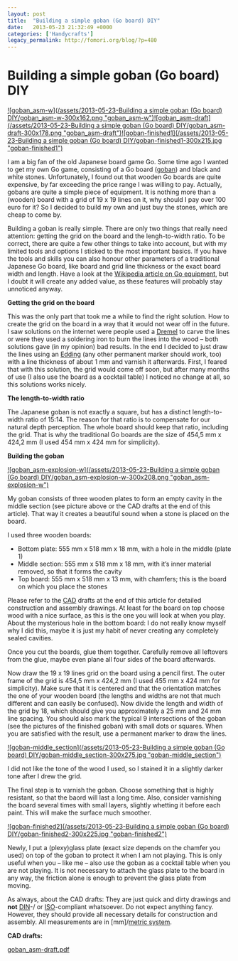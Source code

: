 ```yaml
---
layout: post
title:  "Building a simple goban (Go board) DIY"
date:   2013-05-23 21:32:49 +0000
categories: ['Handycrafts']
legacy_permalink: http://fomori.org/blog/?p=480
---
```



Building a simple goban (Go board) DIY
======================================

[![goban_asm-w](/assets/2013-05-23-Building a simple goban (Go board) DIY/goban_asm-w-300x162.png "goban_asm-w")](http://fomori.org/blog/wp-content/uploads/2013/05/goban_asm-w.png)[![goban_asm-draft](/assets/2013-05-23-Building a simple goban (Go board) DIY/goban_asm-draft-300x178.png "goban_asm-draft")](http://fomori.org/blog/wp-content/uploads/2013/05/goban_asm-draft.png)[![goban-finished1](/assets/2013-05-23-Building a simple goban (Go board) DIY/goban-finished1-300x215.jpg "goban-finished1")](http://fomori.org/blog/wp-content/uploads/2013/05/goban-finished1.jpg)

I am a big fan of the old Japanese board game Go. Some time ago I wanted to get my own Go game, consisting of a Go board ([goban](https://en.wikipedia.org/wiki/Go_equipment#Board "en.wikipedia.org - goban")) and black and white stones. Unfortunately, I found out that wooden Go boards are quite expensive, by far exceeding the price range I was willing to pay. Actually, gobans are quite a simple piece of equipment. It is nothing more than a (wooden) board with a grid of 19 x 19 lines on it, why should I pay over 100 euro for it? So I decided to build my own and just buy the stones, which are cheap to come by.

Building a goban is really simple. There are only two things that really need attention: getting the grid on the board and the lengh-to-width ratio. To be correct, there are quite a few other things to take into account, but with my limited tools and options I sticked to the most important basics. If you have the tools and skills you can also honour other parameters of a traditional Japanese Go board, like board and grid line thickness or the exact board width and length. Have a look at the [Wikipedia article on Go equipment](https://en.wikipedia.org/wiki/Go_equipment#Board "en.wikipedia.org - Go equipment"), but I doubt it will create any added value, as these features will probably stay unnoticed anyway.

**Getting the grid on the board**

This was the only part that took me a while to find the right solution. How to create the grid on the board in a way that it would not wear off in the future. I saw solutions on the internet were people used a [Dremel](https://en.wikipedia.org/wiki/Dremel "en.wikipedia.org - Dremel") to carve the lines or were they used a soldering iron to burn the lines into the wood – both solutions gave (in my opinion) bad results. In the end I decided to just draw the lines using an [Edding](https://en.wikipedia.org/wiki/Edding "en.wikipedia.org - Edding") (any other permanent marker should work, too) with a line thickness of about 1 mm and varnish it afterwards. First, I feared that with this solution, the grid would come off soon, but after many months of use (I also use the board as a cocktail table) I noticed no change at all, so this solutions works nicely.

**The length-to-width ratio**

The Japanese goban is not exactly a square, but has a distinct length-to-width ratio of 15:14. The reason for that ratio is to compensate for our natural depth perception. The whole board should keep that ratio, including the grid. That is why the traditional Go boards are the size of 454,5 mm x 424,2 mm (I used 454 mm x 424 mm for simplicity).

**Building the goban**

[![goban_asm-explosion-w](/assets/2013-05-23-Building a simple goban (Go board) DIY/goban_asm-explosion-w-300x208.png "goban_asm-explosion-w")](http://fomori.org/blog/wp-content/uploads/2013/05/goban_asm-explosion-w.png)

My goban consists of three wooden plates to form an empty cavity in the middle section (see picture above or the CAD drafts at the end of this article). That way it creates a beautiful sound when a stone is placed on the board.

I used three wooden boards:

* Bottom plate: 555 mm x 518 mm x 18 mm, with a hole in the middle (plate 1)
* Middle section: 555 mm x 518 mm x 18 mm, with it’s inner material removed, so that it forms the cavity
* Top board: 555 mm x 518 mm x 13 mm, with chamfers; this is the board on which you place the stones

Please refer to the [CAD](https://en.wikipedia.org/wiki/Computer-aided_design "wikipedia.org - CAD") drafts at the end of this article for detailed construction and assembly drawings. At least for the board on top choose wood with a nice surface, as this is the one you will look at when you play. About the mysterious hole in the bottom board: I do not really know myself why I did this, maybe it is just my habit of never creating any completely sealed cavities.

Once you cut the boards, glue them together. Carefully remove all leftovers from the glue, maybe even plane all four sides of the board afterwards.

Now draw the 19 x 19 lines grid on the board using a pencil first. The outer frame of the grid is 454,5 mm x 424,2 mm (I used 455 mm x 424 mm for simplicity). Make sure that it is centered and that the orientation matches the one of your wooden board (the lengths and widths are not that much different and can easily be confused). Now divide the length and width of the grid by 18, which should give you approximately a 25 mm and 24 mm line spacing. You should also mark the typical 9 intersections of the goban (see the pictures of the finished goban) with small dots or squares. When you are satisfied with the result, use a permanent marker to draw the lines.

[![goban-middle_section](/assets/2013-05-23-Building a simple goban (Go board) DIY/goban-middle_section-300x275.jpg "goban-middle_section")](http://fomori.org/blog/wp-content/uploads/2013/05/goban-middle_section.jpg)

I did not like the tone of the wood I used, so I stained it in a slightly darker tone after I drew the grid.

The final step is to varnish the goban. Choose something that is highly resistant, so that the baord will last a long time. Also, consider varnishing the board several times with small layers, slightly whetting it before each paint. This will make the surface much smoother.

[![goban-finished2](/assets/2013-05-23-Building a simple goban (Go board) DIY/goban-finished2-300x225.jpg "goban-finished2")](http://fomori.org/blog/wp-content/uploads/2013/05/goban-finished2.jpg)

Newly, I put a (plexy)glass plate (exact size depends on the chamfer you used) on top of the goban to protect it when I am not playing. This is only useful when you – like me – also use the goban as a cocktail table when you are not playing. It is not necessary to attach the glass plate to the board in any way, the friction alone is enough to prevent the glass plate from moving.

As always, about the CAD drafts: They are just quick and dirty drawings and **not** [DIN](https://en.wikipedia.org/wiki/Deutsches_Institut_f%C3%BCr_Normung "en.wikipedia.org - Deutsches Institut für Normung")-/ or [ISO](https://en.wikipedia.org/wiki/Iso "en.wikipedia.org - International Organization for Standardization")-compliant whatsoever. Do not expect anything fancy. However, they should provide all necessary details for construction and assembly. All measurements are in [mm]/[metric system](http://en.wikipedia.org/wiki/Metric_system "en.wikipedia.org - Metric system").

**CAD drafts:**

[goban\_asm-draft.pdf](http://fomori.org/blog/wp-content/uploads/2013/05/goban_asm-draft.pdf)

 

  

	
